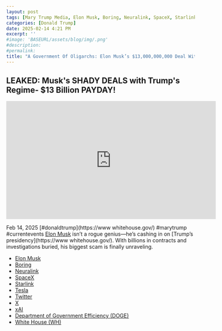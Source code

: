 ```yaml
---
layout: post
tags: [Mary Trump Media, Elon Musk, Boring, Neuralink, SpaceX, Starlink, Tesla, Twitter, X, xAI, Department of Government Efficiency (DOGE), White House (WH)]
categories: [Donald Trump]
date: 2025-02-14 4:21 PM
excerpt: ''
#image: 'BASEURL/assets/blog/img/.png'
#description:
#permalink:
title: "A Government Of Oligarchs: Elon Musk’s $13,000,000,000 Deal With Trump"
---
```



## LEAKED: Musk's SHADY DEALS with Trump's Regime- $13 Billion PAYDAY!

<iframe width="560" height="315" src="https://www.youtube.com/embed/gpQK2Setw-o?si=aJ-aDjwBjhvswJg3" title="YouTube video player" frameborder="0" allow="accelerometer; autoplay; clipboard-write; encrypted-media; gyroscope; picture-in-picture; web-share" referrerpolicy="strict-origin-when-cross-origin" allowfullscreen></iframe>

Feb 14, 2025  [#donaldtrump](https://www whitehouse.gov/) #marytrump #currentevents
[Elon Musk](https://x.com/elonmusk/) isn’t a rogue genius—he’s cashing in on [Trump’s presidency](https://www whitehouse.gov/). With billions in contracts and investigations buried, his biggest scam is finally unraveling.

- [Elon Musk](https://x.com/elonmusk/)
- [Boring](https://www.boringcompany.com/)
- [Neuralink](https://neuralink.com/)
- [SpaceX](https://www.spacex.com/)
- [Starlink](https://www.starlink.com/)
- [Tesla](https://www.tesla.com/)
- [Twitter](https://twitter.com/)
- [ X ](https://x.com/)
- [xAI](https://x.ai/)
- [Department of Government Efficiency (DOGE)](https;//doge.gov/)
- [White House (WH)](https://www.whitehouse.gov/)

